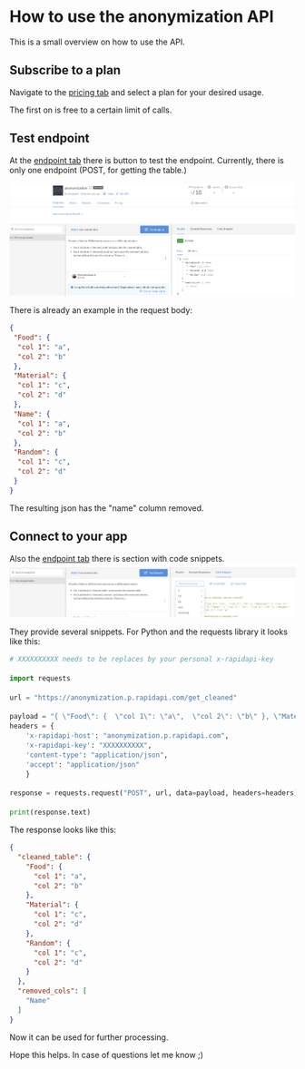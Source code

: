 # How to use the anonymization API

This is a small overview on how to use the API.

## Subscribe to a plan

Navigate to the [pricing tab](https://rapidapi.com/Createdd/api/anonymization/pricing) and select a plan for your desired usage.

The first on is free to a certain limit of calls.

## Test endpoint

At the [endpoint tab](https://rapidapi.com/Createdd/api/anonymization/endpoints) there is button to test the endpoint. Currently, there is only one endpoint (POST, for getting the table.)

![](../assets/rapidapi_anonym_tutorial_2020-08-15-15-13-53.png)

There is already an example in the request body:
```json
{
 "Food": {
  "col 1": "a",
  "col 2": "b"
 },
 "Material": {
  "col 1": "c",
  "col 2": "d"
 },
 "Name": {
  "col 1": "a",
  "col 2": "b"
 },
 "Random": {
  "col 1": "c",
  "col 2": "d"
 }
}
```

The resulting json has the "name" column removed.

## Connect to your app

Also the [endpoint tab](https://rapidapi.com/Createdd/api/anonymization/endpoints) there is section with code snippets.
![](../assets/rapidapi_anonym_tutorial_2020-08-15-15-16-11.png)



They provide several snippets. For Python and the requests library it looks like this:

```py
# XXXXXXXXXX needs to be replaces by your personal x-rapidapi-key

import requests

url = "https://anonymization.p.rapidapi.com/get_cleaned"

payload = "{ \"Food\": {  \"col 1\": \"a\",  \"col 2\": \"b\" }, \"Material\": {  \"col 1\": \"c\",  \"col 2\": \"d\" }, \"Name\": {  \"col 1\": \"a\",  \"col 2\": \"b\" }, \"Random\": {  \"col 1\": \"c\",  \"col 2\": \"d\" }}"
headers = {
    'x-rapidapi-host': "anonymization.p.rapidapi.com",
    'x-rapidapi-key': "XXXXXXXXXX",
    'content-type': "application/json",
    'accept': "application/json"
    }

response = requests.request("POST", url, data=payload, headers=headers)

print(response.text)

```

The response looks like this:

```json
{
  "cleaned_table": {
    "Food": {
      "col 1": "a",
      "col 2": "b"
    },
    "Material": {
      "col 1": "c",
      "col 2": "d"
    },
    "Random": {
      "col 1": "c",
      "col 2": "d"
    }
  },
  "removed_cols": [
    "Name"
  ]
}
```

Now it can be used for further processing.

Hope this helps. In case of questions let me know ;)